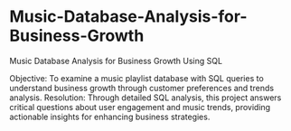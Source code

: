 # Music-Database-Analysis-for-Business-Growth
Music Database Analysis for Business Growth Using SQL

Objective: To examine a music playlist database with SQL queries to understand business growth through customer preferences and trends analysis.
Resolution: Through detailed SQL analysis, this project answers critical questions about user engagement and music trends, providing actionable insights for enhancing business strategies.
